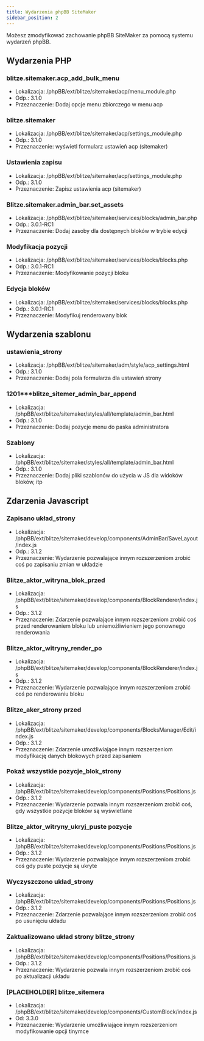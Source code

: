```yaml
---
title: Wydarzenia phpBB SiteMaker
sidebar_position: 2
---
```


Możesz zmodyfikować zachowanie phpBB SiteMaker za pomocą systemu wydarzeń phpBB.

## Wydarzenia PHP

### blitze.sitemaker.acp_add_bulk_menu

-   Lokalizacja: /phpBB/ext/blitze/sitemaker/acp/menu_module.php
-   Odp.: 3.1.0
-   Przeznaczenie: Dodaj opcje menu zbiorczego w menu acp

### blitze.sitemaker

-   Lokalizacja: /phpBB/ext/blitze/sitemaker/acp/settings_module.php
-   Odp.: 3.1.0
-   Przeznaczenie: wyświetl formularz ustawień acp (sitemaker)

### Ustawienia zapisu

-   Lokalizacja: /phpBB/ext/blitze/sitemaker/acp/settings_module.php
-   Odp.: 3.1.0
-   Przeznaczenie: Zapisz ustawienia acp (sitemaker)

### Blitze.sitemaker.admin_bar.set_assets

-   Lokalizacja: /phpBB/ext/blitze/sitemaker/services/blocks/admin_bar.php
-   Odp.: 3.0.1-RC1
-   Przeznaczenie: Dodaj zasoby dla dostępnych bloków w trybie edycji

### Modyfikacja pozycji

-   Lokalizacja: /phpBB/ext/blitze/sitemaker/services/blocks/blocks.php
-   Odp.: 3.0.1-RC1
-   Przeznaczenie: Modyfikowanie pozycji bloku

### Edycja bloków

-   Lokalizacja: /phpBB/ext/blitze/sitemaker/services/blocks/blocks.php
-   Odp.: 3.0.1-RC1
-   Przeznaczenie: Modyfikuj renderowany blok

## Wydarzenia szablonu

### ustawienia_strony

-   Lokalizacja: /phpBB/ext/blitze/sitemaker/adm/style/acp_settings.html
-   Odp.: 3.1.0
-   Przeznaczenie: Dodaj pola formularza dla ustawień strony

### 1201***blitze_sitemer_admin_bar_append

-   Lokalizacja: /phpBB/ext/blitze/sitemaker/styles/all/template/admin_bar.html
-   Odp.: 3.1.0
-   Przeznaczenie: Dodaj pozycje menu do paska administratora

### Szablony

-   Lokalizacja: /phpBB/ext/blitze/sitemaker/styles/all/template/admin_bar.html
-   Odp.: 3.1.0
-   Przeznaczenie: Dodaj pliki szablonów do użycia w JS dla widoków bloków, itp

## Zdarzenia Javascript

### Zapisano układ_strony

-   Lokalizacja: /phpBB/ext/blitze/sitemaker/develop/components/AdminBar/SaveLayout/index.js
-   Odp.: 3.1.2
-   Przeznaczenie: Wydarzenie pozwalające innym rozszerzeniom zrobić coś po zapisaniu zmian w układzie

### Blitze_aktor_witryna_blok_przed

-   Lokalizacja: /phpBB/ext/blitze/sitemaker/develop/components/BlockRenderer/index.js
-   Odp.: 3.1.2
-   Przeznaczenie: Zdarzenie pozwalające innym rozszerzeniom zrobić coś przed renderowaniem bloku lub uniemożliwieniem jego ponownego renderowania

### Blitze_aktor_witryny_render_po

-   Lokalizacja: /phpBB/ext/blitze/sitemaker/develop/components/BlockRenderer/index.js
-   Odp.: 3.1.2
-   Przeznaczenie: Wydarzenie pozwalające innym rozszerzeniom zrobić coś po renderowaniu bloku

### Blitze_aker_strony przed

-   Lokalizacja: /phpBB/ext/blitze/sitemaker/develop/components/BlocksManager/Edit/index.js
-   Odp.: 3.1.2
-   Przeznaczenie: Zdarzenie umożliwiające innym rozszerzeniom modyfikację danych blokowych przed zapisaniem

### Pokaż wszystkie pozycje_blok_strony

-   Lokalizacja: /phpBB/ext/blitze/sitemaker/develop/components/Positions/Positions.js
-   Odp.: 3.1.2
-   Przeznaczenie: Wydarzenie pozwala innym rozszerzeniom zrobić coś, gdy wszystkie pozycje bloków są wyświetlane

### Blitze_aktor_witryny_ukryj_puste pozycje

-   Lokalizacja: /phpBB/ext/blitze/sitemaker/develop/components/Positions/Positions.js
-   Odp.: 3.1.2
-   Przeznaczenie: Wydarzenie pozwalające innym rozszerzeniom zrobić coś gdy puste pozycje są ukryte

### Wyczyszczono układ_strony

-   Lokalizacja: /phpBB/ext/blitze/sitemaker/develop/components/Positions/Positions.js
-   Odp.: 3.1.2
-   Przeznaczenie: Zdarzenie pozwalające innym rozszerzeniom zrobić coś po usunięciu układu

### Zaktualizowano układ strony blitze_strony

-   Lokalizacja: /phpBB/ext/blitze/sitemaker/develop/components/Positions/Positions.js
-   Odp.: 3.1.2
-   Przeznaczenie: Wydarzenie pozwala innym rozszerzeniom zrobić coś po aktualizacji układu

### [PLACEHOLDER] blitze_sitemera

-   Lokalizacja: /phpBB/ext/blitze/sitemaker/develop/components/CustomBlock/index.js
-   Od: 3.3.0
-   Przeznaczenie: Wydarzenie umożliwiające innym rozszerzeniom modyfikowanie opcji tinymce
